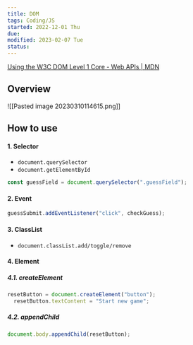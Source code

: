 ```yaml
---
title: DOM
tags: Coding/JS
started: 2022-12-01 Thu
due:
modified: 2023-02-07 Tue
status:
---
```

[Using the W3C DOM Level 1 Core - Web APIs | MDN](https://developer.mozilla.org/en-US/docs/Web/API/Document_object_model/Using_the_W3C_DOM_Level_1_Core)
## Overview
![[Pasted image 20230310114615.png]]
## How to use
#### 1. Selector
- `document.querySelector`
- `document.getElementById`

```js
const guessField = document.querySelector(".guessField");
```

#### 2. Event

```js
guessSubmit.addEventListener("click", checkGuess);
```

#### 3. ClassList
- `document.classList.add/toggle/remove`
#### 4. Element
##### 4.1. createElement

```js
resetButton = document.createElement("button");
  resetButton.textContent = "Start new game";
```

##### 4.2. appendChild

```js
document.body.appendChild(resetButton);
```